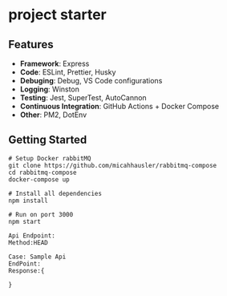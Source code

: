 # project starter

## Features
- **Framework**: Express
- **Code**: ESLint, Prettier, Husky
- **Debuging**: Debug, VS Code configurations
- **Logging**: Winston
- **Testing**: Jest, SuperTest, AutoCannon
- **Continuous Integration**: GitHub Actions + Docker Compose
- **Other**: PM2, DotEnv

## Getting Started
```shell
# Setup Docker rabbitMQ
git clone https://github.com/micahhausler/rabbitmq-compose
cd rabbitmq-compose
docker-compose up

# Install all dependencies
npm install

# Run on port 3000
npm start

Api Endpoint:
Method:HEAD

Case: Sample Api 
EndPoint:
Response:{
	
}

```